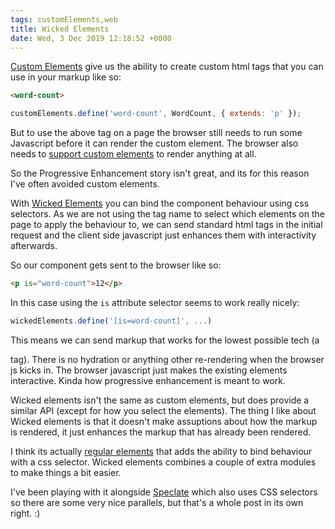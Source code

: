 ```yaml
---
tags: customElements,web
title: Wicked Elements
date: Wed, 3 Dec 2019 12:18:52 +0000
---
```


[Custom Elements](https://developer.mozilla.org/en-US/docs/Web/Web_Components/Using_custom_elements) give us the ability to create custom html tags that you can use in your markup like so:  

```html
<word-count> 
```


```js
customElements.define('word-count', WordCount, { extends: 'p' });
```


But to use the above tag on a page the browser still needs to run some Javascript before it can render the custom element. The browser also needs to [support custom elements](https://caniuse.com/#feat=custom-elementsv1) to render anything at all.

 So the Progressive Enhancement story isn't great, and its for this reason I've often avoided custom elements.


With [Wicked Elements](https://github.com/WebReflection/wicked-elements) you can bind the component behaviour using css selectors. As we are not using the tag name to select which elements on the page to apply the behaviour to, we can send standard html tags in the initial request and the client side javascript just enhances them with interactivity afterwards.

So our component gets sent to the browser like so: 

```html
<p is="word-count">12</p> 
```
In this case using the `is` attribute selector seems to work really nicely: 

```js
wickedElements.define('[is=word-count]', ...)
```

This means we can send markup that works for the lowest possible tech (a <code><p></code> tag). There is no hydration or anything other re-rendering when the browser js kicks in.  The browser javascript just makes the existing elements interactive. Kinda how progressive enhancement is meant to work.

Wicked elements isn't the same as custom elements, but does provide a similar API (except for how you select the elements). The thing I like about Wicked elements is that it doesn't make assuptions about how the markup is rendered, it just enhances the markup that has already been rendered. 

I think its actually [regular elements](https://github.com/WebReflection/regular-elements) that adds the ability to bind behaviour with a css selector. Wicked elements combines a couple of extra modules to make things a bit easier.


I've been playing with it alongside [Speclate](https://www.npmjs.com/package/speclate) which also uses CSS selectors so there are some very nice parallels, but that's a whole post in its own right. :)  
